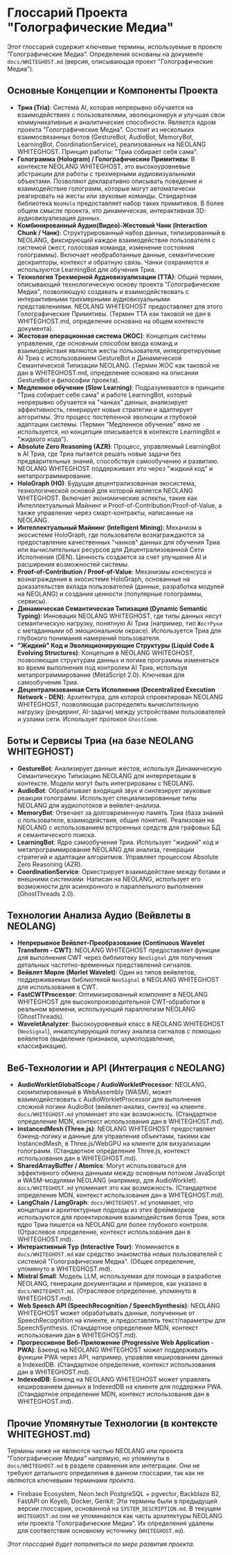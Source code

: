 <!-- TODO: REVIEW FOR DEPRECATION - This glossary appears to be based ENTIRELY on a 'NEOLANG WHITEGHOST' concept and a 'docs/WHITEGHOST.md' document. This is CONTRADICTORY to the observed current architecture (Python backend, JavaScript frontend, FastAPI, Neon.tech DB, Cloudflare R2/Backblaze B2, Firebase). Verify if WHITEGHOST.md is current, a future vision, or if this glossary is obsolete and should be archived or moved to research/vision. -->
# Глоссарий Проекта "Голографические Медиа"

Этот глоссарий содержит ключевые термины, используемые в проекте "Голографические Медиа". Определения основаны на документе `docs/WHITEGHOST.md` (версия, описывающая проект "Голографические Медиа").

## Основные Концепции и Компоненты Проекта

-   **Триа (Tria)**: Система AI, которая непрерывно обучается на взаимодействиях с пользователями, эволюционируя и улучшая свои коммуникативные и аналитические способности. Является ядром проекта "Голографические Медиа". Состоит из нескольких взаимосвязанных ботов (GestureBot, AudioBot, MemoryBot, LearningBot, CoordinationService), реализованных на NEOLANG WHITEGHOST. Принцип работы: "Триа собирает себя сама".
-   **Голограмма (Hologram) / Голографические Примитивы**: В контексте NEOLANG WHITEGHOST, это высокоуровневые абстракции для работы с трехмерными аудиовизуальными объектами. Позволяют декларативно описывать поведение и взаимодействие голограмм, которые могут автоматически реагировать на жесты или звуковые команды. Стандартная библиотека `NeoHolo` предоставляет набор таких примитивов. В более общем смысле проекта, это динамическая, интерактивная 3D-аудиовизуализация данных.
-   **Комбинированный Аудио(Видео)-Жестовый Чанк (Interaction Chunk / Чанк)**: Структурированный набор данных, типизированный в NEOLANG, фиксирующий каждое взаимодействие пользователя с системой (жест, голосовая команда, изменение состояния голограммы). Включает необработанные данные, семантические дескрипторы, контекст и обратную связь. Чанки сохраняются и используются LearningBot для обучения Триа.
-   **Технология Трехмерной Аудиовизуализации (ТТА)**: Общий термин, описывающий технологическую основу проекта "Голографические Медиа", позволяющую создавать и взаимодействовать с интерактивными трехмерными аудиовизуальными представлениями. NEOLANG WHITEGHOST предоставляет для этого Голографические Примитивы. (Термин ТТА как таковой не дан в WHITEGHOST.md, определение основано на общем контексте документа).
-   **Жестовая операционная система (ЖОС)**: Концепция системы управления, где основным способом ввода команд и взаимодействия являются жесты пользователя, интерпретируемые AI Триа с использованием GestureBot и Динамической Семантической Типизации NEOLANG. (Термин ЖОС как таковой не дан в WHITEGHOST.md, определение основано на описании GestureBot и философии проекта).
-   **Медленное обучение (Slow Learning)**: Подразумевается в принципе "Триа собирает себя сама" и работе LearningBot, который непрерывно обучается на "чанках" данных, анализирует эффективность, генерирует новые стратегии и адаптирует алгоритмы. Это процесс постепенной эволюции и глубокой адаптации системы. (Термин "Медленное обучение" явно не используется, но концепция описывается в контексте LearningBot и "жидкого кода").
-   **Absolute Zero Reasoning (AZR)**: Процесс, управляемый LearningBot в AI Триа, где Триа пытается решать новые задачи без предварительных знаний, способствуя самообучению и развитию. NEOLANG WHITEGHOST поддерживает это через "жидкий код" и метапрограммирование.
-   **HoloGraph (HG)**: Будущая децентрализованная экосистема, технологической основой для которой является NEOLANG WHITEGHOST. Включает экономические аспекты, такие как Интеллектуальный Майнинг и Proof-of-Contribution/Proof-of-Value, а также управление через смарт-контракты, написанные на NEOLANG.
-   **Интеллектуальный Майнинг (Intelligent Mining)**: Механизм в экосистеме HoloGraph, где пользователи вознаграждаются за предоставление качественных "чанков" данных для обучения Триа или вычислительных ресурсов для Децентрализованной Сети Исполнения (DEN). Ценность создается за счет улучшения AI и расширения возможностей системы.
-   **Proof-of-Contribution / Proof-of-Value**: Механизмы консенсуса и вознаграждения в экосистеме HoloGraph, основанные на доказательстве вклада пользователей (данные, разработка модулей на NEOLANG) и создании ценности (популярные голограммы, сервисы).
-   **Динамическая Семантическая Типизация (Dynamic Semantic Typing)**: Инновация NEOLANG WHITEGHOST, где типы данных несут семантическую нагрузку, понятную AI Триа (например, тип `ЖестРуки` с метаданными об эмоциональном окрасе). Используется Триа для глубокого понимания намерений пользователя.
-   **"Жидкий" Код и Эволюционирующие Структуры (Liquid Code & Evolving Structures)**: Концепция в NEOLANG WHITEGHOST, позволяющая структурам данных и логике программы изменяться во время выполнения под контролем AI Триа, используя метапрограммирование (MetaScript 2.0). Ключевая для самообучения Триа.
-   **Децентрализованная Сеть Исполнения (Decentralized Execution Network - DEN)**: Архитектура, для которой спроектирован NEOLANG WHITEGHOST, позволяющая распределять вычислительную нагрузку (рендеринг, AI-задачи) между устройствами пользователей и узлами сети. Использует протокол `GhostComm`.

## Боты и Сервисы Триа (на базе NEOLANG WHITEGHOST)

-   **GestureBot**: Анализирует данные жестов, используя Динамическую Семантическую Типизацию NEOLANG для интерпретации в контексте. Модели могут быть интегрированы с NEOLANG.
-   **AudioBot**: Обрабатывает входящий звук и синтезирует звуковые реакции голограмм. Использует специализированные типы NEOLANG для аудиопотоков и вейвлет-анализа.
-   **MemoryBot**: Отвечает за долговременную память Триа (база знаний о пользователе, взаимодействия, общие понятия). Реализован на NEOLANG с использованием встроенных средств для графовых БД и семантического поиска.
-   **LearningBot**: Ядро самообучения Триа. Использует "жидкий" код и метапрограммирование NEOLANG для анализа, генерации стратегий и адаптации алгоритмов. Управляет процессом Absolute Zero Reasoning (AZR).
-   **CoordinationService**: Оркестрирует взаимодействие между ботами и внешними системами. Написан на NEOLANG, использует его возможности для асинхронного и параллельного выполнения (GhostThreads 2.0).

## Технологии Анализа Аудио (Вейвлеты в NEOLANG)

-   **Непрерывное Вейвлет-Преобразование (Continuous Wavelet Transform - CWT)**: NEOLANG WHITEGHOST предоставляет функции для выполнения CWT через библиотеку `NeoSignal` для получения детальных частотно-временных представлений сигналов.
-   **Вейвлет Морле (Morlet Wavelet)**: Один из типов вейвлетов, поддерживаемых библиотекой `NeoSignal` в NEOLANG WHITEGHOST для использования в CWT.
-   **FastCWTProcessor**: Оптимизированный компонент в NEOLANG WHITEGHOST для высокопроизводительной CWT-обработки в реальном времени, использующий параллелизм NEOLANG (GhostThreads).
-   **WaveletAnalyzer**: Высокоуровневый класс в NEOLANG WHITEGHOST (`NeoSignal`), инкапсулирующий логику анализа сигналов с помощью вейвлетов (выделение признаков, шумоподавление, классификация).

## Веб-Технологии и API (Интеграция с NEOLANG)

-   **AudioWorkletGlobalScope / AudioWorkletProcessor**: NEOLANG, скомпилированный в WebAssembly (WASM), может взаимодействовать с AudioWorkletProcessor для выполнения сложной логики AudioBot (вейвлет-анализ, синтез) на клиенте. `docs/WHITEGHOST.md` упоминает это как возможность. (Стандартное определение MDN, контекст использования дан в WHITEGHOST.md).
-   **InstancedMesh (Three.js)**: NEOLANG WHITEGHOST предоставляет бэкенд-логику и данные для управления объектами, такими как InstancedMesh, в Three.js/WebGPU на клиенте для визуализации голограмм. (Стандартное определение Three.js, контекст использования дан в WHITEGHOST.md).
-   **SharedArrayBuffer / Atomics**: Могут использоваться для эффективного обмена данными между основным потоком JavaScript и WASM-модулями NEOLANG (например, для AudioWorklet). `docs/WHITEGHOST.md` упоминает это как возможность. (Стандартное определение MDN, контекст использования дан в WHITEGHOST.md).
-   **LangChain / LangGraph**: `docs/WHITEGHOST.md` упоминает, что концепции и архитектурные подходы из этих фреймворков используются для проектирования взаимодействия ботов Триа, хотя ядро Триа пишется на NEOLANG для более глубокого контроля. (Отраслевое определение, контекст использования дан в WHITEGHOST.md).
-   **Интерактивный Тур (Interactive Tour)**: Упоминается в `docs/WHITEGHOST.md` как средство знакомства новых пользователей с системой "Голографические Медиа". (Общее определение, упомянуто в WHITEGHOST.md).
-   **Mistral Small**: Модель LLM, используемая для помощи в разработке NEOLANG, генерации документации и примеров, как указано в `docs/WHITEGHOST.md`. (Отраслевое определение, упомянуто в WHITEGHOST.md).
-   **Web Speech API (SpeechRecognition / SpeechSynthesis)**: NEOLANG WHITEGHOST может обрабатывать данные, полученные от SpeechRecognition на клиенте, и предоставлять текст/параметры для SpeechSynthesis. (Стандартное определение MDN, контекст использования дан в WHITEGHOST.md).
-   **Прогрессивное Веб-Приложение (Progressive Web Application - PWA)**: Бэкенд на NEOLANG WHITEGHOST может поддерживать функции PWA через API, например, управляя кешированием данных в IndexedDB. (Стандартное определение, контекст использования дан в WHITEGHOST.md).
-   **IndexedDB**: Бэкенд на NEOLANG WHITEGHOST может управлять кешированием данных в IndexedDB на клиенте для поддержки PWA. (Стандартное определение MDN, контекст использования дан в WHITEGHOST.md).

## Прочие Упомянутые Технологии (в контексте WHITEGHOST.md)
Термины ниже не являются частью NEOLANG или проекта "Голографические Медиа" напрямую, но упомянуты в `docs/WHITEGHOST.md` в разделе сравнения или интеграции. Они не требуют детального определения в данном глоссарии, так как не являются ключевыми терминами *проекта*.
-   Firebase Ecosystem, Neon.tech PostgreSQL + pgvector, Backblaze B2, FastAPI on Koyeb, Docker, Genkit: Эти термины были в предыдущей версии глоссария, основанной на `SYSTEM_DESCRIPTION.md`. В текущем `WHITEGHOST.md` они не упоминаются как часть архитектуры NEOLANG или проекта "Голографические Медиа". Их определения удалены для соответствия основному источнику (`WHITEGHOST.md`).

*Этот глоссарий будет пополняться по мере развития проекта.*
